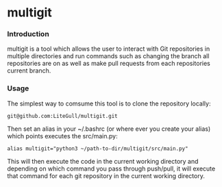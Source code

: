 # multigit

### Introduction

multigit is a tool which allows the user to interact with Git repositories in multiple directories and run commands
such as changing the branch all repositories are on as well as make pull requests from each repositories current branch.

### Usage

The simplest way to comsume this tool is to clone the repository locally:
```
git@github.com:LiteGull/multigit.git
```
Then set an alias in your ~/.bashrc (or where ever you create your alias) which points executes the src/main.py:
```
alias multigit="python3 ~/path-to-dir/multigit/src/main.py"
```
This will then execute the code in the current working directory and depending on which command you pass through push/pull, it will execute that command for each git repository in the current working directory.
